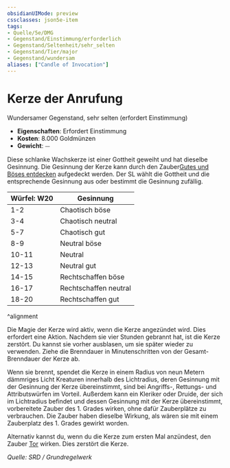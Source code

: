 ```yaml
---
obsidianUIMode: preview
cssclasses: json5e-item
tags:
- Quelle/5e/DMG
- Gegenstand/Einstimmung/erforderlich
- Gegenstand/Seltenheit/sehr_selten
- Gegenstand/Tier/major
- Gegenstand/wundersam
aliases: ["Candle of Invocation"]
---
```

# Kerze der Anrufung
Wundersamer Gegenstand, sehr selten (erfordert Einstimmung)

- **Eigenschaften**: Erfordert Einstimmung
- **Kosten**: 8.000 Goldmünzen
- **Gewicht**: ⏤

Diese schlanke Wachskerze ist einer Gottheit geweiht und hat dieselbe Gesinnung. Die Gesinnung der Kerze kann durch den Zauber[Gutes und Böses entdecken](../Zauber/Gutes-und-Böses-entdecken.md) aufgedeckt werden. Der SL wählt die Gottheit und die entsprechende Gesinnung aus oder bestimmt die Gesinnung zufällig.

| Würfel: W20 | Gesinnung |
|-----------|-----------|
| 1-2 | Chaotisch böse |
| 3-4 | Chaotisch neutral |
| 5-7 | Chaotisch gut |
| 8-9 | Neutral böse |
| 10-11 | Neutral |
| 12-13 | Neutral gut |
| 14-15 | Rechtschaffen böse |
| 16-17 | Rechtschaffen neutral |
| 18-20 | Rechtschaffen gut |
^alignment

Die Magie der Kerze wird aktiv, wenn die Kerze angezündet wird. Dies erfordert eine Aktion. Nachdem sie vier Stunden gebrannt hat, ist die Kerze zerstört. Du kannst sie vorher ausblasen, um sie später wieder zu verwenden. Ziehe die Brenndauer in Minutenschritten von der Gesamt-Brenndauer der Kerze ab.

Wenn sie brennt, spendet die Kerze in einem Radius von neun Metern dämmriges Licht Kreaturen innerhalb des Lichtradius, deren Gesinnung mit der Gesinnung der Kerze übereinstimmt, sind bei Angriffs-, Rettungs- und Attributswürfen im Vorteil. Außerdem kann ein Kleriker oder Druide, der sich im Lichtradius befindet und dessen Gesinnung mit der Kerze übereinstimmt, vorbereitete Zauber des 1. Grades wirken, ohne dafür Zauberplätze zu verbrauchen. Die Zauber haben dieselbe Wirkung, als wären sie mit einem Zauberplatz des 1. Grades gewirkt worden.

Alternativ kannst du, wenn du die Kerze zum ersten Mal anzündest, den Zauber [Tor](../Zauber/Tor.md) wirken. Dies zerstört die Kerze.

*Quelle: SRD / Grundregelwerk*